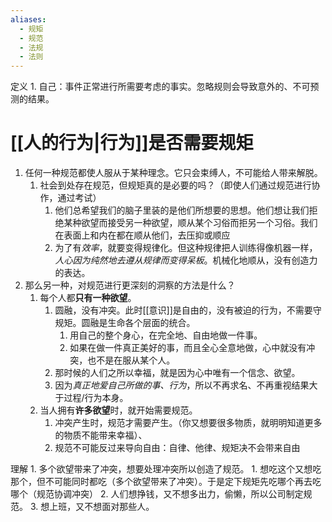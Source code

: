 ```yaml
---
aliases:
  - 规矩
  - 规范
  - 法规
  - 法则
---
```

 定义
	 1. 自己：事件正常进行所需要考虑的事实。忽略规则会导致意外的、不可预测的结果。
# [[人的行为|行为]]是否需要规矩
1. 任何一种规范都使人服从于某种理念。它只会束缚人，不可能给人带来解脱。
	1. 社会到处存在规范，但规矩真的是必要的吗？（即使人们通过规范进行协作，通过考试）
		1. 他们总希望我们的脑子里装的是他们所想要的思想。他们想让我们拒绝某种欲望而接受另一种欲望，顺从某个习俗而拒另一个习俗。我们在表面上和内在都在顺从他们，去压抑或顺应
		2. 为了有*效率*，就要变得规律化。但这种规律把人训练得像机器一样，*人心因为纯然地去遵从规律而变得呆板*。机械化地顺从，没有创造力的表达。
2. 那么另一种，对规范进行更深刻的洞察的方法是什么？
	1. 每个人都**只有一种欲望**。
		1. 圆融，没有冲突。此时[[意识]]是自由的，没有被迫的行为，不需要守规矩。圆融是生命各个层面的统合。
			1. 用自己的整个身心，在完全地、自由地做一件事。
			2. 如果在做一件真正美好的事，而且全心全意地做，心中就没有冲突，也不是在服从某个人。
		2. 那时候的人们之所以幸福，就是因为心中唯有一个信念、欲望。
		3. 因为*真正地爱自己所做的事、行为*，所以不再求名、不再重视结果大于过程/行为本身。
	2. 当人拥有**许多欲望**时，就开始需要规范。
		1. 冲突产生时，规范才需要产生。（你又想要很多物质，就明明知道更多的物质不能带来幸福）、
		2. 规范不可能反过来导向自由：自律、他律、规矩决不会带来自由

理解
	1. 多个欲望带来了冲突，想要处理冲突所以创造了规范。
		1. 想吃这个又想吃那个，但不可能同时都吃（多个欲望带来了冲突）。于是定下规矩先吃哪个再去吃哪个（规范协调冲突）
		2. 人们想挣钱，又不想多出力，偷懒，所以公司制定规范。
		3. 想上班，又不想面对那些人。